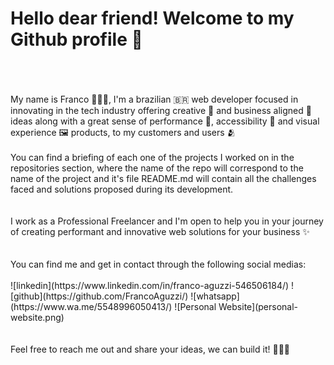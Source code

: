 # Hello dear friend! Welcome to my Github profile 👋
<br>
<br>
<br>
My name is Franco 👨🏼‍💻, I'm a brazilian 🇧🇷 web developer focused in innovating in the tech industry offering creative 🎨 and business aligned 🏤 ideas along with a great sense of performance 🚀, accessibility 🦾 and visual experience 🖼 products, to my customers and users 🫂
<br>
<br>
You can find a briefing of each one of the projects I worked on in the repositories section, where the name of the repo will correspond to the name of the project and it's file README.md will contain all the challenges faced and solutions proposed during its development.
<br>
<br>
<br>
I work as a Professional Freelancer and I'm open to help you in your journey of creating performant and innovative web solutions for your business ✨ 
<br>
<br>
<br>
You can find me and get in contact through the following social medias:
<br>
<br>
![linkedin](https://www.linkedin.com/in/franco-aguzzi-546506184/)
![github](https://github.com/FrancoAguzzi/)
![whatsapp](https://www.wa.me/5548996050413/)
![Personal Website](personal-website.png)
<br>
<br>
<br>
Feel free to reach me out and share your ideas, we can build it! ✋🏼😉
